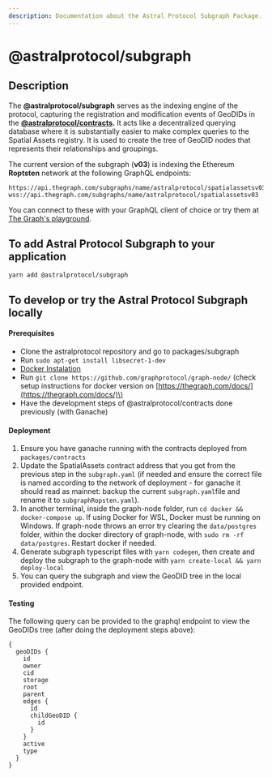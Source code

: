 ```yaml
---
description: Documentation about the Astral Protocol Subgraph Package.
---
```


# @astralprotocol/subgraph

## **Description**

The **@astralprotocol/subgraph** serves as the indexing engine of the protocol, capturing the registration and modification events of GeoDIDs in the [**@astralprotocol/contracts**](docs/)**.** It acts like a decentralized querying database where it is substantially easier to make complex queries to the Spatial Assets registry. It is used to create the tree of GeoDID nodes that represents their relationships and groupings.

The current version of the subgraph \(**v03**\) is indexing the Ethereum **Roptsten** network at the following GraphQL endpoints:

```text
https://api.thegraph.com/subgraphs/name/astralprotocol/spatialassetsv03
wss://api.thegraph.com/subgraphs/name/astralprotocol/spatialassetsv03
```

You can connect to these with your GraphQL client of choice or try them at [The Graph's playground](https://thegraph.com/explorer/subgraph/astralprotocol/spatialassetsv03).

## **To add Astral Protocol Subgraph to your application**

```text
yarn add @astralprotocol/subgraph
```

## **To develop or try the Astral Protocol Subgraph locally**

#### Prerequisites

* Clone the astralprotocol repository and go to packages/subgraph
* Run `sudo apt-get install libsecret-1-dev`
* [Docker Instalation](https://docs.docker.com/install/linux/docker-ce/debian/)
* Run `git clone https://github.com/graphprotocol/graph-node/` \(check setup instructions for docker version  on [https://thegraph.com/docs/](https://thegraph.com/docs/)\)
* Have the development steps of @astralprotocol/contracts done previously \(with Ganache\)

#### Deployment

1. Ensure you have ganache running with the contracts deployed from `packages/contracts`
2. Update the SpatialAssets contract address that you got from the previous step in the `subgraph.yaml` \(if needed and ensure the correct file is named according to the network of deployment - for ganache it should read as mainnet: backup the current `subgraph.yaml`file and rename it to `subgraphRopsten.yaml`\).
3. In another terminal, inside the graph-node folder, run `cd docker && docker-compose up`. If using Docker for WSL, Docker must be running on Windows. If graph-node throws an error try clearing the `data/postgres` folder, within the docker directory of graph-node, with `sudo rm -rf data/postgres`. Restart docker if needed.
4. Generate subgraph typescript files with `yarn codegen`, then create and deploy the subgraph to the graph-node with `yarn create-local && yarn deploy-local`
5. You can query the subgraph and view the GeoDID tree in the local provided endpoint.

#### Testing

The following query can be provided to the graphql endpoint to view the GeoDIDs tree \(after doing the deployment steps above\):

```text
{
  geoDIDs {
    id
    owner
    cid
    storage
    root
    parent
    edges {
      id
      childGeoDID {
        id
      }
    }
    active
    type
  }
}
```


